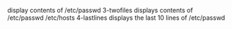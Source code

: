 display contents of /etc/passwd
3-twofiles displays contents of /etc/passwd /etc/hosts
4-lastlines displays the last 10 lines of /etc/passwd
